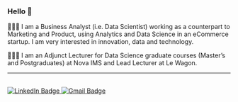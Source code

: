 ### Hello 👋

👨🏿‍💻 I am a Business Analyst (i.e. Data Scientist) working as a counterpart to Marketing and Product, using Analytics and Data Science in an eCommerce startup. I am very interested in innovation, data and technology. 


👨🏿‍🏫 I am an Adjunct Lecturer for Data Science graduate courses (Master’s and Postgraduates) at Nova IMS and Lead Lecturer at Le Wagon.


<hr></hr>

<br>

<div id="badges">
  <a href="https://www.linkedin.com/in/diogodiogo/">
    <img src="https://img.shields.io/badge/-diogodiogo-blue?style=flat-square&logo=Linkedin&logoColor=white&link=https://www.linkedin.com/in/diogodiogo/" alt="LinkedIn Badge"/>
  </a>
  <a href="mailto:ealmeidadiogo@gmail.com">
    <img src="https://img.shields.io/badge/-ealmeidadiogo@gmail.com-c14438?style=flat-square&logo=Gmail&logoColor=white&link=mailto:ealmeidadiogo@gmail.com" alt="Gmail Badge"/>
  </a>
</div>
